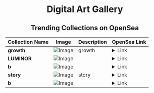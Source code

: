 <div align="center">

# Digital Art Gallery

## Trending Collections on OpenSea

| Collection Name                       | Image                                                                                     | Description                       | OpenSea Link                                                                                          |
|---------------------------------------|-------------------------------------------------------------------------------------------|-----------------------------------|--------------------------------------------------------------------------------------------------------|
| **growth** | ![Image](https://i.seadn.io/s/raw/files/d45add85e38eae3779c44e611bee87df.png?w=500&auto=format?w=200&auto=format) | growth | <details><summary>Link</summary>[growth](https://opensea.io/collection/growth-57)</details> |
| **LUMINOR** | ![Image](https://i.seadn.io/s/raw/files/4f1561fb05609573f52bb7caf51a8acc.png?w=500&auto=format?w=200&auto=format) |  | <details><summary>Link</summary>[LUMINOR](https://opensea.io/collection/luminor)</details> |
| **b** | ![Image](https://i.seadn.io/s/raw/files/fd31eb18db3d9f0943975f738cdcdeca.jpg?w=500&auto=format?w=200&auto=format) |  | <details><summary>Link</summary>[b](https://opensea.io/collection/b-20987)</details> |
| **story** | ![Image](https://i.seadn.io/s/raw/files/0d8b0d4e64f97d74a9e04344bf7e5539.png?w=500&auto=format?w=200&auto=format) | story | <details><summary>Link</summary>[story](https://opensea.io/collection/story-110)</details> |
| **b** | ![Image](https://i.seadn.io/s/raw/files/fd31eb18db3d9f0943975f738cdcdeca.jpg?w=500&auto=format?w=200&auto=format) |  | <details><summary>Link</summary>[b](https://opensea.io/collection/b-20986)</details> |

</div>